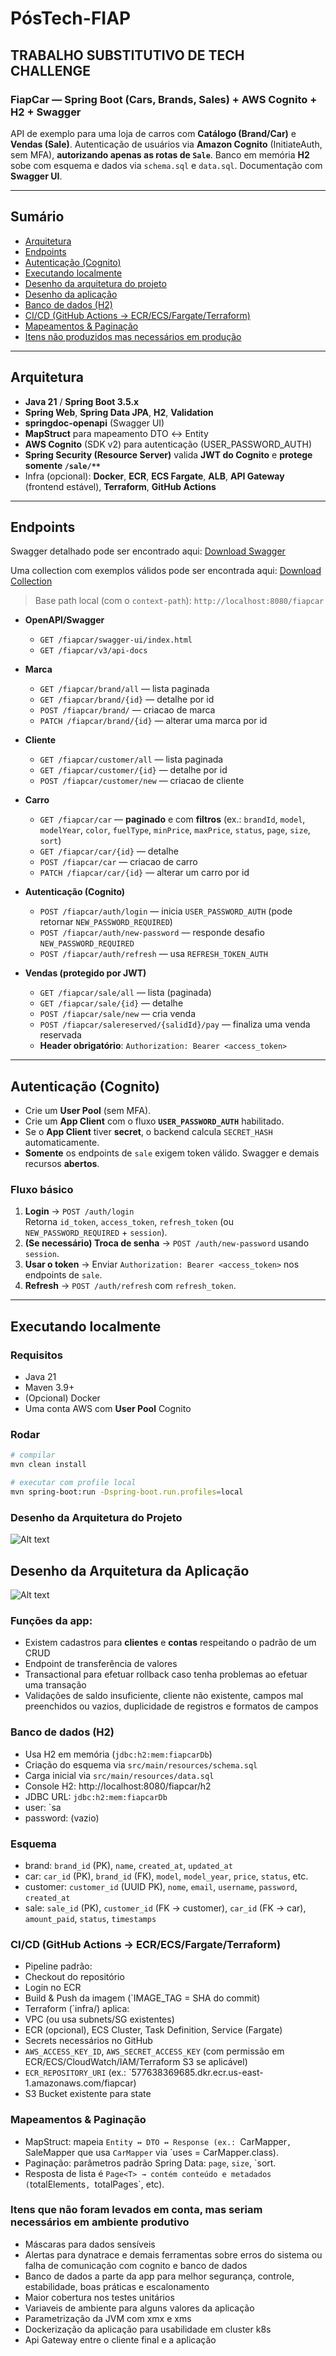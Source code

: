 # PósTech-FIAP
## TRABALHO SUBSTITUTIVO DE TECH CHALLENGE

### FiapCar — Spring Boot (Cars, Brands, Sales) + AWS Cognito + H2 + Swagger

API de exemplo para uma loja de carros com **Catálogo (Brand/Car)** e **Vendas (Sale)**.
Autenticação de usuários via **Amazon Cognito** (InitiateAuth, sem MFA), **autorizando apenas as rotas de `Sale`**.
Banco em memória **H2** sobe com esquema e dados via `schema.sql` e `data.sql`. Documentação com **Swagger UI**.

---

## Sumário

- [Arquitetura](#arquitetura)
- [Endpoints](#endpoints)
- [Autenticação (Cognito)](#autenticação-cognito)
- [Executando localmente](#executando-localmente)
- [Desenho da arquitetura do projeto](#desenho-da-Arquitetura-do-Projeto)
- [Desenho da aplicação](#desenho-da-Arquitetura-da-Aplicação)
- [Banco de dados (H2)](#banco-de-dados-h2)
- [CI/CD (GitHub Actions → ECR/ECS/Fargate/Terraform)](#cicd-github-actions--ecrecsfargeteterraform)
- [Mapeamentos & Paginação](#mapeamentos--paginação)
- [Itens não produzidos mas necessários em produção](#itens-que-não-foram-levados-em-conta-mas-seriam-necessários-em-ambiente-produtivo)
---

## Arquitetura

- **Java 21** / **Spring Boot 3.5.x**
- **Spring Web**, **Spring Data JPA**, **H2**, **Validation**
- **springdoc-openapi** (Swagger UI)
- **MapStruct** para mapeamento DTO ↔ Entity
- **AWS Cognito** (SDK v2) para autenticação (USER_PASSWORD_AUTH)
- **Spring Security (Resource Server)** valida **JWT do Cognito** e **protege somente `/sale/**`**
- Infra (opcional): **Docker**, **ECR**, **ECS Fargate**, **ALB**, **API Gateway** (frontend estável), **Terraform**, **GitHub Actions**

---

## Endpoints

Swagger detalhado pode ser encontrado aqui:
[Download Swagger](docs/swagger.yaml)

Uma collection com exemplos válidos pode ser encontrada aqui:
[Download Collection](docs/collections.yaml)

> Base path local (com o `context-path`): `http://localhost:8080/fiapcar`

- **OpenAPI/Swagger**
    - `GET /fiapcar/swagger-ui/index.html`
    - `GET /fiapcar/v3/api-docs`

- **Marca**
    - `GET /fiapcar/brand/all` — lista paginada
    - `GET /fiapcar/brand/{id}` — detalhe por id
    - `POST /fiapcar/brand/` — criacao de marca
    - `PATCH /fiapcar/brand/{id}` — alterar uma marca por id

- **Cliente**
    - `GET /fiapcar/customer/all` — lista paginada
    - `GET /fiapcar/customer/{id}` — detalhe por id
    - `POST /fiapcar/customer/new` — criacao de cliente

- **Carro**
    - `GET /fiapcar/car` — **paginado** e com **filtros** (ex.: `brandId`, `model`, `modelYear`, `color`, `fuelType`, `minPrice`, `maxPrice`, `status`, `page`, `size`, `sort`)
    - `GET /fiapcar/car/{id}` — detalhe
    - `POST /fiapcar/car` — criacao de carro
    - `PATCH /fiapcar/car/{id}` — alterar um carro por id

- **Autenticação (Cognito)**
    - `POST /fiapcar/auth/login` — inicia `USER_PASSWORD_AUTH` (pode retornar `NEW_PASSWORD_REQUIRED`)
    - `POST /fiapcar/auth/new-password` — responde desafio `NEW_PASSWORD_REQUIRED`
    - `POST /fiapcar/auth/refresh` — usa `REFRESH_TOKEN_AUTH`

- **Vendas (protegido por JWT)**
    - `GET /fiapcar/sale/all` — lista (paginada)
    - `GET /fiapcar/sale/{id}` — detalhe
    - `POST /fiapcar/sale/new` — cria venda
    - `POST /fiapcar/salereserved/{salidId}/pay` — finaliza uma venda reservada
    - **Header obrigatório**: `Authorization: Bearer <access_token>`

---

## Autenticação (Cognito)

- Crie um **User Pool** (sem MFA).
- Crie um **App Client** com o fluxo **`USER_PASSWORD_AUTH`** habilitado.
- Se o **App Client** tiver **secret**, o backend calcula `SECRET_HASH` automaticamente.
- **Somente** os endpoints de `sale` exigem token válido. Swagger e demais recursos **abertos**.

### Fluxo básico

1. **Login** → `POST /auth/login`  
   Retorna `id_token`, `access_token`, `refresh_token` (ou `NEW_PASSWORD_REQUIRED` + `session`).
2. **(Se necessário) Troca de senha** → `POST /auth/new-password` usando `session`.
3. **Usar o token** → Enviar `Authorization: Bearer <access_token>` nos endpoints de `sale`.
4. **Refresh** → `POST /auth/refresh` com `refresh_token`.

---

## Executando localmente

### Requisitos

- Java 21
- Maven 3.9+
- (Opcional) Docker
- Uma conta AWS com **User Pool** Cognito

### Rodar

```bash
# compilar
mvn clean install

# executar com profile local
mvn spring-boot:run -Dspring-boot.run.profiles=local
```

### Desenho da Arquitetura do Projeto
![Alt text](docs/arq_tec.png "a title")

## Desenho da Arquitetura da Aplicação
![Alt text](docs/hexagonal.png "a title")

### Funções da app:

- Existem cadastros para **clientes** e **contas** respeitando o padrão de um CRUD
- Endpoint de transferência de valores
- Transactional para efetuar rollback caso tenha problemas ao efetuar uma transação
- Validações de saldo insuficiente, cliente não existente, campos mal preenchidos ou vazios, duplicidade de registros e formatos de campos

### Banco de dados (H2)
- Usa H2 em memória (`jdbc:h2:mem:fiapcarDb`)
- Criação do esquema via `src/main/resources/schema.sql`
- Carga inicial via `src/main/resources/data.sql`
- Console H2: http://localhost:8080/fiapcar/h2
- JDBC URL: `jdbc:h2:mem:fiapcarDb`
- user: `sa
- password: (vazio)
### Esquema
- brand: `brand_id` (PK), `name`, `created_at`, `updated_at`
- car: `car_id` (PK), `brand_id` (FK), `model`, `model_year`, `price`, `status`, etc.
- customer: `customer_id` (UUID PK), `nome`, `email`, `username`, `password`, `created_at`
- sale: `sale_id` (PK), `customer_id` (FK → customer), `car_id` (FK → car), `amount_paid`, `status`, `timestamps`

### CI/CD (GitHub Actions → ECR/ECS/Fargate/Terraform)
- Pipeline padrão:
- Checkout do repositório
- Login no ECR
- Build & Push da imagem (`IMAGE_TAG = SHA do commit)
- Terraform (`infra/) aplica:
- VPC (ou usa subnets/SG existentes)
- ECR (opcional), ECS Cluster, Task Definition, Service (Fargate)
- Secrets necessários no GitHub
- `AWS_ACCESS_KEY_ID`, `AWS_SECRET_ACCESS_KEY` (com permissão em ECR/ECS/CloudWatch/IAM/Terraform S3 se aplicável)
- `ECR_REPOSITORY_URI` (ex.: `577638369685.dkr.ecr.us-east-1.amazonaws.com/fiapcar)
- S3 Bucket existente para state


### Mapeamentos & Paginação
- MapStruct: mapeia `Entity ↔ DTO ↔ Response (ex.: `CarMapper`, `SaleMapper que usa `CarMapper` via `uses = CarMapper.class).
- Paginação: parâmetros padrão Spring Data: `page`, `size`, `sort.
- Resposta de lista é `Page<T> → contém conteúdo e metadados (`totalElements`, `totalPages`, etc).

### Itens que não foram levados em conta, mas seriam necessários em ambiente produtivo
- Máscaras para dados sensíveis
- Alertas para dynatrace e demais ferramentas sobre erros do sistema ou falha de comunicação com cognito e banco de dados
- Banco de dados a parte da app para melhor segurança, controle, estabilidade, boas práticas e escalonamento
- Maior cobertura nos testes unitários
- Variaveis de ambiente para alguns valores da aplicação
- Parametrização da JVM com xmx e xms
- Dockerização da aplicação para usabilidade em cluster k8s
- Api Gateway entre o cliente final e a aplicação